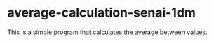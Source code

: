 # average-calculation-senai-1dm
This is a simple program that calculates the average between values.

